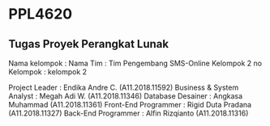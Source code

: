 # PPL4620
## Tugas Proyek Perangkat Lunak
Nama kelompok : Nama Tim : Tim Pengembang SMS-Online Kelompok 2
no Kelompok : kelompok 2

Project Leader			: Endika Andre C. (A11.2018.11592)
Business & System Analyst 	: Megah Adi W. (A11.2018.11346)
Database Desainer		: Angkasa Muhammad (A11.2018.11361)
Front-End Programmer	: Rigid Duta Pradana (A11.2018.11327)
Back-End Programmer	: Alfin Rizqianto (A11.2018.11316)

